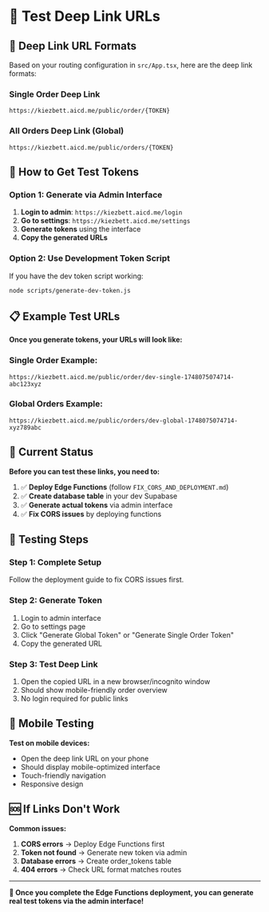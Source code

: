 # 🔗 Test Deep Link URLs

## 📱 **Deep Link URL Formats**

Based on your routing configuration in `src/App.tsx`, here are the deep link formats:

### **Single Order Deep Link**
```
https://kiezbett.aicd.me/public/order/{TOKEN}
```

### **All Orders Deep Link (Global)**
```
https://kiezbett.aicd.me/public/orders/{TOKEN}
```

## 🧪 **How to Get Test Tokens**

### **Option 1: Generate via Admin Interface**
1. **Login to admin**: `https://kiezbett.aicd.me/login`
2. **Go to settings**: `https://kiezbett.aicd.me/settings`
3. **Generate tokens** using the interface
4. **Copy the generated URLs**

### **Option 2: Use Development Token Script**
If you have the dev token script working:
```bash
node scripts/generate-dev-token.js
```

## 📋 **Example Test URLs**

**Once you generate tokens, your URLs will look like:**

### **Single Order Example:**
```
https://kiezbett.aicd.me/public/order/dev-single-1748075074714-abc123xyz
```

### **Global Orders Example:**
```
https://kiezbett.aicd.me/public/orders/dev-global-1748075074714-xyz789abc
```

## 🔧 **Current Status**

**Before you can test these links, you need to:**

1. ✅ **Deploy Edge Functions** (follow `FIX_CORS_AND_DEPLOYMENT.md`)
2. ✅ **Create database table** in your dev Supabase
3. ✅ **Generate actual tokens** via admin interface
4. ✅ **Fix CORS issues** by deploying functions

## 🎯 **Testing Steps**

### **Step 1: Complete Setup**
Follow the deployment guide to fix CORS issues first.

### **Step 2: Generate Token**
1. Login to admin interface
2. Go to settings page
3. Click "Generate Global Token" or "Generate Single Order Token"
4. Copy the generated URL

### **Step 3: Test Deep Link**
1. Open the copied URL in a new browser/incognito window
2. Should show mobile-friendly order overview
3. No login required for public links

## 📱 **Mobile Testing**

**Test on mobile devices:**
- Open the deep link URL on your phone
- Should display mobile-optimized interface
- Touch-friendly navigation
- Responsive design

## 🆘 **If Links Don't Work**

**Common issues:**
1. **CORS errors** → Deploy Edge Functions first
2. **Token not found** → Generate new token via admin
3. **Database errors** → Create order_tokens table
4. **404 errors** → Check URL format matches routes

---

**🚀 Once you complete the Edge Functions deployment, you can generate real test tokens via the admin interface!**